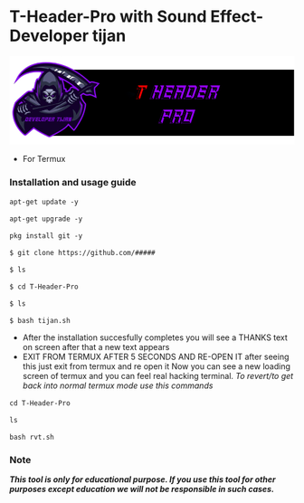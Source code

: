 # T-Header-Pro with Sound Effect- Developer tijan
<p align="center">
<a href="https://github.com/developertijanke"><img title="Developer Tijan" src="https://github.com/developertijanke/T-Header-Pro/blob/main/t-header-pro.png?raw=true"></a>

* For Termux

### Installation and usage guide
```
apt-get update -y
```

```
apt-get upgrade -y
```

```
pkg install git -y
```

```
$ git clone https://github.com/#####
```

```
$ ls
```

```
$ cd T-Header-Pro
```

```
$ ls
```

```
$ bash tijan.sh
```

* After the installation succesfully completes you will see a THANKS text on screen after that a new text appears 
* EXIT FROM TERMUX AFTER 5 SECONDS AND RE-OPEN IT after seeing this just exit from termux and re open it 
Now you can see a new loading screen of termux and you can feel real hacking terminal. 
*To revert/to get back into normal termux mode use this commands*
```
cd T-Header-Pro
```

```
ls
```

```
bash rvt.sh
```
     
### Note

***This tool is only for educational purpose. If you use this tool for other purposes except education we will not be responsible in such cases.***
